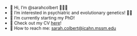 - 👋 Hi, I’m @sarahcolbert 👩🏻‍💻
- 🧐 I’m interested in psychiatric and evolutionary genetics! 🧠🧬
- 🌱 I’m currently starting my PhD!
- 📄 Check out my CV [here](https://github.com/sarahcolbert/cv/blob/main/colbert_CV_20220928.pdf)!
- 📧 How to reach me: sarah.colbert@icahn.mssm.edu

<!---
sarahcolbert/sarahcolbert is a ✨ special ✨ repository because its `README.md` (this file) appears on your GitHub profile.
You can click the Preview link to take a look at your changes.
--->
